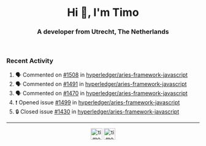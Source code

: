 <h1 align="center">Hi 👋, I'm Timo</h1>
<h3 align="center">A developer from Utrecht, The Netherlands</h3>
<br/>
<!-- https://github.com/rahuldkjain/github-profile-readme-generator --!>

<!--  <p align="left"><img src="https://github-readme-stats.vercel.app/api?username=timoglastra&show_icons=true&count_private=true&" alt="timoglastra" /></p> --!>

<!--
Github language stats
<p align="left"><img src="https://github-readme-stats.vercel.app/api/top-langs/?username=timoglastra&layout=compact" alt="timoglastra" /><p>
-->

<!-- Codestats language stats -->
<!-- <p align="left"><img src="https://codestats-readme.vercel.app/api/top-langs/?username=timoglastra&layout=compact&language_count=12" alt="timoglastra" /><p>    --!>
  
<h3>Recent Activity</h3>

<!--START_SECTION:activity-->
1. 🗣 Commented on [#1508](https://github.com/hyperledger/aries-framework-javascript/pull/1508#issuecomment-1639811295) in [hyperledger/aries-framework-javascript](https://github.com/hyperledger/aries-framework-javascript)
2. 🗣 Commented on [#1491](https://github.com/hyperledger/aries-framework-javascript/pull/1491#issuecomment-1623736607) in [hyperledger/aries-framework-javascript](https://github.com/hyperledger/aries-framework-javascript)
3. 🗣 Commented on [#1470](https://github.com/hyperledger/aries-framework-javascript/pull/1470#issuecomment-1623727435) in [hyperledger/aries-framework-javascript](https://github.com/hyperledger/aries-framework-javascript)
4. ❗ Opened issue [#1499](https://github.com/hyperledger/aries-framework-javascript/issues/1499) in [hyperledger/aries-framework-javascript](https://github.com/hyperledger/aries-framework-javascript)
5. 🔒 Closed issue [#1430](https://github.com/hyperledger/aries-framework-javascript/issues/1430) in [hyperledger/aries-framework-javascript](https://github.com/hyperledger/aries-framework-javascript)
<!--END_SECTION:activity-->

---

<p align="center">
<a href="https://twitter.com/timoglastra" target="blank"><img align="center" src="https://cdn.jsdelivr.net/npm/simple-icons@3.0.1/icons/twitter.svg" alt="timoglastra" height="30" width="30" /></a>
<a href="https://linkedin.com/in/timoglastra" target="blank"><img align="center" src="https://cdn.jsdelivr.net/npm/simple-icons@3.0.1/icons/linkedin.svg" alt="timoglastra" height="30" width="30" /></a>
</p>



